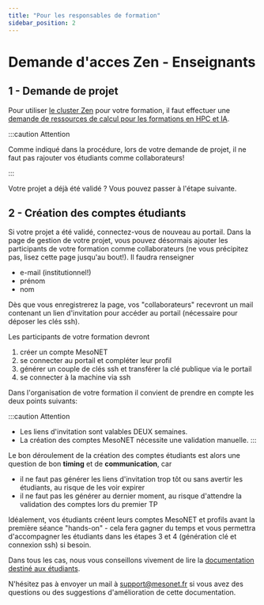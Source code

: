 ```yaml
---
title: "Pour les responsables de formation"
sidebar_position: 2
---
```


# Demande d'acces Zen - Enseignants

## 1 - Demande de projet

Pour utiliser [le cluster Zen](/code_form/zen/description) pour votre formation, il faut effectuer une [demande de ressources de calcul pour les formations en HPC et IA](/acces/courses).

:::caution Attention

Comme indiqué dans la procédure, lors de votre demande de projet, il ne faut pas rajouter vos étudiants comme collaborateurs!

:::

Votre projet a déjà été validé ? Vous pouvez passer à l'étape suivante.


## 2 - Création des comptes étudiants

Si votre projet a été validé, connectez-vous de nouveau au portail.
Dans la page de gestion de votre projet, vous pouvez désormais ajouter les participants de votre formation comme collaborateurs (ne vous précipitez pas, lisez cette page jusqu'au bout!). Il faudra renseigner

- e-mail (institutionnel!)
- prénom
- nom

Dès que vous enregistrerez la page, vos "collaborateurs" recevront un mail contenant un lien d'invitation pour accéder au portail (nécessaire pour déposer les clés ssh).

Les participants de votre formation devront
1. créer un compte MesoNET
2. se connecter au portail et compléter leur profil
3. générer un couple de clés ssh et transférer la clé publique via le portail
4. se connecter à la machine via ssh

Dans l'organisation de votre formation il convient de prendre en compte les deux points suivants:

:::caution Attention
- Les liens d'invitation sont valables DEUX semaines.
- La création des comptes MesoNET nécessite une validation manuelle.
:::

Le bon déroulement de la création des comptes étudiants est alors une question de bon **timing** et de **communication**, car
- il ne faut pas générer les liens d'invitation trop tôt ou sans avertir les étudiants, au risque de les voir expirer
- il ne faut pas les générer au dernier moment, au risque d'attendre la validation des comptes lors du premier TP

Idéalement, vos étudiants créent leurs comptes MesoNET et profils avant la première séance "hands-on" - cela fera gagner du temps et vous permettra d'accompagner les étudiants dans les étapes 3 et 4 (génération clé et connexion ssh) si besoin.

Dans tous les cas, nous vous conseillons vivement de lire la [documentation destiné aux étudiants](/code_form/zen/acces/acces_etu).

N'hésitez pas à envoyer un mail à [support@mesonet.fr](mailto:support@mesonet.fr) si vous avez des questions ou des suggestions d'amélioration de cette documentation.
